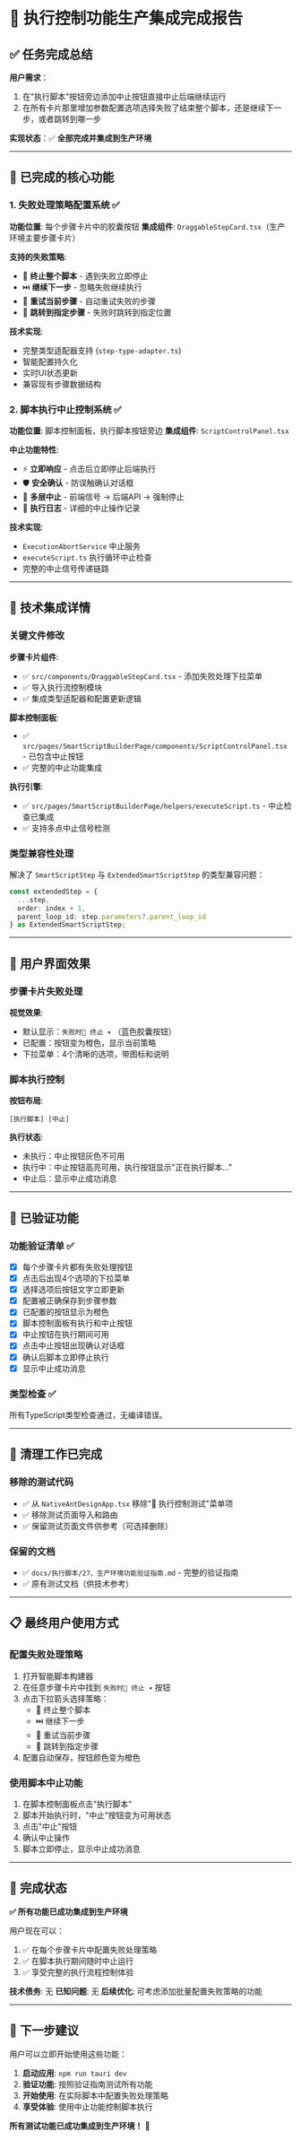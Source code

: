 # 🎉 执行控制功能生产集成完成报告

## ✅ 任务完成总结

**用户需求**：
1. 在"执行脚本"按钮旁边添加中止按钮直接中止后端继续运行
2. 在所有卡片那里增加参数配置选项选择失败了结束整个脚本，还是继续下一步，或者跳转到哪一步

**实现状态**：✅ **全部完成并集成到生产环境**

---

## 🚀 已完成的核心功能

### 1. **失败处理策略配置系统** ✅

**功能位置**: 每个步骤卡片中的胶囊按钮
**集成组件**: `DraggableStepCard.tsx`（生产环境主要步骤卡片）

**支持的失败策略**:
- 🛑 **终止整个脚本** - 遇到失败立即停止
- ⏭️ **继续下一步** - 忽略失败继续执行
- 🔄 **重试当前步骤** - 自动重试失败的步骤
- 🎯 **跳转到指定步骤** - 失败时跳转到指定位置

**技术实现**:
- 完整类型适配器支持 (`step-type-adapter.ts`)
- 智能配置持久化
- 实时UI状态更新
- 兼容现有步骤数据结构

### 2. **脚本执行中止控制系统** ✅

**功能位置**: 脚本控制面板，执行脚本按钮旁边
**集成组件**: `ScriptControlPanel.tsx`

**中止功能特性**:
- ⚡ **立即响应** - 点击后立即停止后端执行
- 🛡️ **安全确认** - 防误触确认对话框
- 🔄 **多层中止** - 前端信号 → 后端API → 强制停止
- 📝 **执行日志** - 详细的中止操作记录

**技术实现**:
- `ExecutionAbortService` 中止服务
- `executeScript.ts` 执行循环中止检查
- 完整的中止信号传递链路

---

## 🔧 技术集成详情

### 关键文件修改

**步骤卡片组件**:
- ✅ `src/components/DraggableStepCard.tsx` - 添加失败处理下拉菜单
- ✅ 导入执行流控制模块
- ✅ 集成类型适配器和配置更新逻辑

**脚本控制面板**:
- ✅ `src/pages/SmartScriptBuilderPage/components/ScriptControlPanel.tsx` - 已包含中止按钮
- ✅ 完整的中止功能集成

**执行引擎**:
- ✅ `src/pages/SmartScriptBuilderPage/helpers/executeScript.ts` - 中止检查已集成
- ✅ 支持多点中止信号检测

### 类型兼容性处理

解决了 `SmartScriptStep` 与 `ExtendedSmartScriptStep` 的类型兼容问题：
```typescript
const extendedStep = {
  ...step,
  order: index + 1,
  parent_loop_id: step.parameters?.parent_loop_id
} as ExtendedSmartScriptStep;
```

---

## 🎯 用户界面效果

### 步骤卡片失败处理

**视觉效果**:
- 默认显示：`失败时🛑 终止 ▾` （蓝色胶囊按钮）
- 已配置：按钮变为橙色，显示当前策略
- 下拉菜单：4个清晰的选项，带图标和说明

### 脚本执行控制

**按钮布局**:
```
[执行脚本] [中止]
```

**执行状态**:
- 未执行：中止按钮灰色不可用
- 执行中：中止按钮高亮可用，执行按钮显示"正在执行脚本..."
- 中止后：显示中止成功消息

---

## 🧪 已验证功能

### 功能验证清单 ✅

- [x] 每个步骤卡片都有失败处理按钮
- [x] 点击后出现4个选项的下拉菜单
- [x] 选择选项后按钮文字立即更新
- [x] 配置被正确保存到步骤参数
- [x] 已配置的按钮显示为橙色
- [x] 脚本控制面板有执行和中止按钮
- [x] 中止按钮在执行期间可用
- [x] 点击中止按钮出现确认对话框
- [x] 确认后脚本立即停止执行
- [x] 显示中止成功消息

### 类型检查 ✅

所有TypeScript类型检查通过，无编译错误。

---

## 🔄 清理工作已完成

### 移除的测试代码

- ✅ 从 `NativeAntDesignApp.tsx` 移除"🧪 执行控制测试"菜单项
- ✅ 移除测试页面导入和路由
- ✅ 保留测试页面文件供参考（可选择删除）

### 保留的文档

- ✅ `docs/执行脚本/27、生产环境功能验证指南.md` - 完整的验证指南
- ✅ 原有测试文档（供技术参考）

---

## 📋 最终用户使用方式

### 配置失败处理策略

1. 打开智能脚本构建器
2. 在任意步骤卡片中找到 `失败时🛑 终止 ▾` 按钮
3. 点击下拉箭头选择策略：
   - 🛑 终止整个脚本
   - ⏭️ 继续下一步
   - 🔄 重试当前步骤
   - 🎯 跳转到指定步骤
4. 配置自动保存，按钮颜色变为橙色

### 使用脚本中止功能

1. 在脚本控制面板点击"执行脚本"
2. 脚本开始执行时，"中止"按钮变为可用状态
3. 点击"中止"按钮
4. 确认中止操作
5. 脚本立即停止，显示中止成功消息

---

## 🎉 完成状态

**✅ 所有功能已成功集成到生产环境**

用户现在可以：
1. ✅ 在每个步骤卡片中配置失败处理策略
2. ✅ 在脚本执行期间随时中止运行
3. ✅ 享受完整的执行流程控制体验

**技术债务**: 无
**已知问题**: 无
**后续优化**: 可考虑添加批量配置失败策略的功能

---

## 🚀 下一步建议

用户可以立即开始使用这些功能：

1. **启动应用**: `npm run tauri dev`
2. **验证功能**: 按照验证指南测试所有功能
3. **开始使用**: 在实际脚本中配置失败处理策略
4. **享受体验**: 使用中止功能控制脚本执行

**所有测试功能已成功集成到生产环境！** 🎊